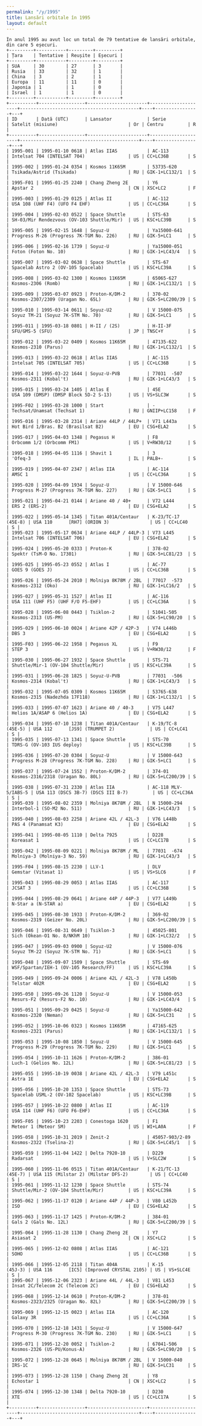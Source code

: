 ```yaml
---
permalink: "/y/1995"
title: Lansări orbitale în 1995
layout: default
---
```


    În anul 1995 au avut loc un total de 79 tentative de lansări orbitale, din care 5 eșecuri.
    +---------+-----------+---------+---------+
    | Țara    | Tentative | Reușite | Eșecuri |
    +---------+-----------+---------+---------+
    | SUA     | 30        | 27      | 3       |
    | Rusia   | 33        | 32      | 1       |
    | China   | 3         | 2       | 1       |
    | Europa  | 11        | 11      | 0       |
    | Japonia | 1         | 1       | 0       |
    | Israel  | 1         | 1       | 0       |
    +---------+-----------+---------+---------+
    +----------+-----------------+----------------------+---------------------+--------------------------------------------+----+----------------+---+
    | ID       | Dată (UTC)      | Lansator             | Serie               | Satelit (misiune)                          | Or | Centru         | R |
    +----------+-----------------+----------------------+---------------------+--------------------------------------------+----+----------------+---+
    | 1995-001 | 1995-01-10 0618 | Atlas IIAS           | AC-113              | Intelsat 704 (INTELSAT 704)                | US | CC+LC36B       | S |
    | 1995-002 | 1995-01-24 0354 | Kosmos 11K65M        | 53735-620           | Tsikada/Astrid (Tsikada)                   | RU | GIK-1+LC132/1  | S |
    | 1995-F01 | 1995-01-25 2240 | Chang Zheng 2E       | Y6                  | Apstar 2                                   | CN | XSC+LC2        | F |
    | 1995-003 | 1995-01-29 0125 | Atlas II             | AC-112              | USA 108 (UHF F4) (UFO F4 EHF)              | US | CC+LC36A       | S |
    | 1995-004 | 1995-02-03 0522 | Space Shuttle        | STS-63              | SH-03/Mir Rendezvous (OV-103 Shuttle/Mir)  | US | KSC+LC39B      | S |
    | 1995-005 | 1995-02-15 1648 | Soyuz-U              | Ya15000-641         | Progress M-26 (Progress 7K-TGM No. 226)    | RU | GIK-5+LC1      | S |
    | 1995-006 | 1995-02-16 1739 | Soyuz-U              | Ya15000-051         | Foton (Foton No. 10)                       | RU | GIK-1+LC43/4   | S |
    | 1995-007 | 1995-03-02 0638 | Space Shuttle        | STS-67              | Spacelab Astro 2 (OV-105 Spacelab)         | US | KSC+LC39A      | S |
    | 1995-008 | 1995-03-02 1300 | Kosmos 11K65M        | 65065-627           | Kosmos-2306 (Romb)                         | RU | GIK-1+LC132/1  | S |
    | 1995-009 | 1995-03-07 0923 | Proton-K/DM-2        | 370-02              | Kosmos-2307/2309 (Uragan No. 65L)          | RU | GIK-5+LC200/39 | S |
    | 1995-010 | 1995-03-14 0611 | Soyuz-U2             | V 15000-075         | Soyuz TM-21 (Soyuz 7K-STM No. 70)          | RU | GIK-5+LC1      | S |
    | 1995-011 | 1995-03-18 0801 | H-II / (2S)          | H-II-3F             | SFU/GMS-5 (SFU)                            | JP | TNSC+Y         | S |
    | 1995-012 | 1995-03-22 0409 | Kosmos 11K65M        | 47135-622           | Kosmos-2310 (Parus)                        | RU | GIK-1+LC132/1  | S |
    | 1995-013 | 1995-03-22 0618 | Atlas IIAS           | AC-115              | Intelsat 705 (INTELSAT 705)                | US | CC+LC36B       | S |
    | 1995-014 | 1995-03-22 1644 | Soyuz-U-PVB          | 77031  -507         | Kosmos-2311 (Kobal't)                      | RU | GIK-1+LC43/3   | S |
    | 1995-015 | 1995-03-24 1405 | Atlas E              | 45E                 | USA 109 (DMSP) (DMSP Block 5D-2 S-13)      | US | VS+SLC3W       | S |
    | 1995-F02 | 1995-03-28 1000 | Start                | -                   | Techsat/Unamsat (Techsat 1)                | RU | GNIIP+LC158    | F |
    | 1995-016 | 1995-03-28 2314 | Ariane 44LP / 44LP+  | V71 L443a           | Hot Bird 1/Bras. B2 (Brasilsat B2)         | EU | CSG+ELA2       | S |
    | 1995-017 | 1995-04-03 1348 | Pegasus H            | F8                  | Orbcomm 1/2 (Orbcomm FM1)                  | US | V+RW30/12      | S |
    | 1995-018 | 1995-04-05 1116 | Shavit 1             | 3                   | 'Ofeq-3                                    | IL | PALB+-         | S |
    | 1995-019 | 1995-04-07 2347 | Atlas IIA            | AC-114              | AMSC 1                                     | US | CC+LC36A       | S |
    | 1995-020 | 1995-04-09 1934 | Soyuz-U              | V 15000-646         | Progress M-27 (Progress 7K-TGM No. 227)    | RU | GIK-5+LC1      | S |
    | 1995-021 | 1995-04-21 0144 | Ariane 40 / 40+      | V72 L444            | ERS 2 (ERS-2)                              | EU | CSG+ELA2       | S |
    | 1995-022 | 1995-05-14 1345 | Titan 401A/Centaur   | K-23/TC-17  (45E-8) | USA 110      [RH7] (ORION 3)               | US | CC+LC40        | S |
    | 1995-023 | 1995-05-17 0634 | Ariane 44LP / 44LP-3 | V73 L445            | Intelsat 706 (INTELSAT 706)                | EU | CSG+ELA2       | S |
    | 1995-024 | 1995-05-20 0333 | Proton-K             | 378-02              | Spektr (TsM-O No. 17301)                   | RU | GIK-5+LC81/23  | S |
    | 1995-025 | 1995-05-23 0552 | Atlas I              | AC-77               | GOES 9 (GOES J)                            | US | CC+LC36B       | S |
    | 1995-026 | 1995-05-24 2010 | Molniya 8K78M / 2BL  | 77017  -573         | Kosmos-2312 (Oko)                          | RU | GIK-1+LC16/2   | S |
    | 1995-027 | 1995-05-31 1527 | Atlas II             | AC-116              | USA 111 (UHF F5) (UHF F/O F5-EHF)          | US | CC+LC36A       | S |
    | 1995-028 | 1995-06-08 0443 | Tsiklon-2            | 51041-505           | Kosmos-2313 (US-PM)                        | RU | GIK-5+LC90/20  | S |
    | 1995-029 | 1995-06-10 0024 | Ariane 42P / 42P-3   | V74 L446b           | DBS 3                                      | EU | CSG+ELA2       | S |
    | 1995-F03 | 1995-06-22 1958 | Pegasus XL           | F9                  | STEP 3                                     | US | V+RW30/12      | F |
    | 1995-030 | 1995-06-27 1932 | Space Shuttle        | STS-71              | Shuttle/Mir-1 (OV-104 Shuttle/Mir)         | US | KSC+LC39A      | S |
    | 1995-031 | 1995-06-28 1825 | Soyuz-U-PVB          | 77031  -506         | Kosmos-2314 (Kobal't)                      | RU | GIK-1+LC43/3   | S |
    | 1995-032 | 1995-07-05 0309 | Kosmos 11K65M        | 53765-638           | Kosmos-2315 (Nadezhda 17F118)              | RU | GIK-1+LC132/1  | S |
    | 1995-033 | 1995-07-07 1623 | Ariane 40 / 40-3     | V75 L447            | Helios 1A/ASAP 6 (Helios 1A)               | EU | CSG+ELA2       | S |
    | 1995-034 | 1995-07-10 1238 | Titan 401A/Centaur   | K-19/TC-8   (45E-5) | USA 112      [JS9] (TRUMPET 2)             | US | CC+LC41        | S |
    | 1995-035 | 1995-07-13 1341 | Space Shuttle        | STS-70              | TDRS-G (OV-103 IUS deploy)                 | US | KSC+LC39B      | S |
    | 1995-036 | 1995-07-20 0304 | Soyuz-U              | V 15000-643         | Progress M-28 (Progress 7K-TGM No. 228)    | RU | GIK-5+LC1      | S |
    | 1995-037 | 1995-07-24 1552 | Proton-K/DM-2        | 374-01              | Kosmos-2316/2318 (Uragan No. 80L)          | RU | GIK-5+LC200/39 | S |
    | 1995-038 | 1995-07-31 2330 | Atlas IIA            | AC-118 MLV-5/IABS-5 | USA 113 (DSCS 3B-7) (DSCS III B-7)         | US | CC+LC36A       | S |
    | 1995-039 | 1995-08-02 2359 | Molniya 8K78M / 2BL  | N 15000-294         | Interbol-1 (SO-M2 No. 511)                 | RU | GIK-1+LC43/3   | S |
    | 1995-040 | 1995-08-03 2258 | Ariane 42L / 42L-3   | V76 L448b           | PAS 4 (Panamsat K3)                        | EU | CSG+ELA2       | S |
    | 1995-041 | 1995-08-05 1110 | Delta 7925           | D228                | Koreasat 1                                 | US | CC+LC17B       | S |
    | 1995-042 | 1995-08-09 0221 | Molniya 8K78M / ML   | 77031  -674         | Molniya-3 (Molniya-3 No. 59)               | RU | GIK-1+LC43/3   | S |
    | 1995-F04 | 1995-08-15 2230 | LLV-1                | DLV                 | Gemstar (Vitasat 1)                        | US | VS+SLC6        | F |
    | 1995-043 | 1995-08-29 0053 | Atlas IIAS           | AC-117              | JCSAT 3                                    | US | CC+LC36B       | S |
    | 1995-044 | 1995-08-29 0641 | Ariane 44P / 44P-3   | V77 L449b           | N-Star a (N-STAR a)                        | EU | CSG+ELA2       | S |
    | 1995-045 | 1995-08-30 1933 | Proton-K/DM-2        | 369-02              | Kosmos-2319 (Geizer No. 20L)               | RU | GIK-5+LC200/39 | S |
    | 1995-046 | 1995-08-31 0649 | Tsiklon-3            | 45025-801           | Sich (Okean-O1 No. 8/NKhM 10)              | RU | GIK-1+LC32/2   | S |
    | 1995-047 | 1995-09-03 0900 | Soyuz-U2             | V 15000-076         | Soyuz TM-22 (Soyuz 7K-STM No. 71)          | RU | GIK-5+LC1      | S |
    | 1995-048 | 1995-09-07 1509 | Space Shuttle        | STS-69              | WSF/Spartan/IEH-1 (OV-105 Research/FF)     | US | KSC+LC39A      | S |
    | 1995-049 | 1995-09-24 0006 | Ariane 42L / 42L-3   | V78 L450b           | Telstar 402R                               | EU | CSG+ELA2       | S |
    | 1995-050 | 1995-09-26 1120 | Soyuz-U              | V 15000-053         | Resurs-F2 (Resurs-F2 No. 10)               | RU | GIK-1+LC43/4   | S |
    | 1995-051 | 1995-09-29 0425 | Soyuz-U              | Ya15000-642         | Kosmos-2320 (Neman)                        | RU | GIK-5+LC31     | S |
    | 1995-052 | 1995-10-06 0323 | Kosmos 11K65M        | 47165-625           | Kosmos-2321 (Parus)                        | RU | GIK-1+LC132/1  | S |
    | 1995-053 | 1995-10-08 1850 | Soyuz-U              | V 15000-645         | Progress M-29 (Progress 7K-TGM No. 229)    | RU | GIK-5+LC1      | S |
    | 1995-054 | 1995-10-11 1626 | Proton-K/DM-2        | 386-01              | Luch-1 (Gelios No. 12L)                    | RU | GIK-5+LC81/23  | S |
    | 1995-055 | 1995-10-19 0038 | Ariane 42L / 42L-3   | V79 L451c           | Astra 1E                                   | EU | CSG+ELA2       | S |
    | 1995-056 | 1995-10-20 1353 | Space Shuttle        | STS-73              | Spacelab USML-2 (OV-102 Spacelab)          | US | KSC+LC39B      | S |
    | 1995-057 | 1995-10-22 0800 | Atlas II             | AC-119              | USA 114 (UHF F6) (UFO F6-EHF)              | US | CC+LC36A       | S |
    | 1995-F05 | 1995-10-23 2203 | Conestoga 1620       | F1                  | Meteor 1 (Meteor SM)                       | US | WI+LA0A        | F |
    | 1995-058 | 1995-10-31 2019 | Zenit-2              | 45057-903/2-89      | Kosmos-2322 (Tselina-2)                    | RU | GIK-5+LC45/1   | S |
    | 1995-059 | 1995-11-04 1422 | Delta 7920-10        | D229                | Radarsat                                   | US | V+SLC2W        | S |
    | 1995-060 | 1995-11-06 0515 | Titan 401A/Centaur   | K-21/TC-13  (45E-7) | USA 115 (Milstar 2) (Milstar DFS-2)        | US | CC+LC40        | S |
    | 1995-061 | 1995-11-12 1230 | Space Shuttle        | STS-74              | Shuttle/Mir-2 (OV-104 Shuttle/Mir)         | US | KSC+LC39A      | S |
    | 1995-062 | 1995-11-17 0120 | Ariane 44P / 44P-3   | V80 L452b           | ISO                                        | EU | CSG+ELA2       | S |
    | 1995-063 | 1995-11-17 1425 | Proton-K/DM-2        | 384-01              | Gals 2 (Gals No. 12L)                      | RU | GIK-5+LC200/39 | S |
    | 1995-064 | 1995-11-28 1130 | Chang Zheng 2E       | Y7                  | Asiasat 2                                  | CN | XSC+LC2        | S |
    | 1995-065 | 1995-12-02 0808 | Atlas IIAS           | AC-121              | SOHO                                       | US | CC+LC36B       | S |
    | 1995-066 | 1995-12-05 2118 | Titan 404A           | K-15        (45J-3) | USA 116      [IC5] (Improved CRYSTAL 2105) | US | VS+SLC4E       | S |
    | 1995-067 | 1995-12-06 2323 | Ariane 44L / 44L-3   | V81 L453            | Insat 2C/Telecom 2C (Telecom 2C)           | EU | CSG+ELA2       | S |
    | 1995-068 | 1995-12-14 0610 | Proton-K/DM-2        | 378-01              | Kosmos-2323/2325 (Uragan No. 82L)          | RU | GIK-5+LC200/39 | S |
    | 1995-069 | 1995-12-15 0023 | Atlas IIA            | AC-120              | Galaxy 3R                                  | US | CC+LC36A       | S |
    | 1995-070 | 1995-12-18 1431 | Soyuz-U              | V 15000-647         | Progress M-30 (Progress 7K-TGM No. 230)    | RU | GIK-5+LC1      | S |
    | 1995-071 | 1995-12-20 0052 | Tsiklon-2            | 67041-506           | Kosmos-2326 (US-PU/Konus-A)                | RU | GIK-5+LC90/20  | S |
    | 1995-072 | 1995-12-28 0645 | Molniya 8K78M / 2BL  | V 15000-040         | IRS-1C                                     | RU | GIK-5+LC31     | S |
    | 1995-073 | 1995-12-28 1150 | Chang Zheng 2E       | Y8                  | Echostar 1                                 | CN | XSC+LC2        | S |
    | 1995-074 | 1995-12-30 1348 | Delta 7920-10        | D230                | XTE                                        | US | CC+LC17A       | S |
    +----------+-----------------+----------------------+---------------------+--------------------------------------------+----+----------------+---+

